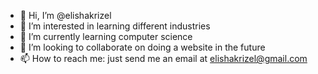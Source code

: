 - 👋 Hi, I’m @elishakrizel
- 👀 I’m interested in learning different industries
- 🌱 I’m currently learning computer science
- 💞️ I’m looking to collaborate on doing a website in the future
- 📫 How to reach me: just send me an email at elishakrizel@gmail.com

<!---
elishakrizel/elishakrizel is a ✨ special ✨ repository because its `README.md` (this file) appears on your GitHub profile.
You can click the Preview link to take a look at your changes.
--->
